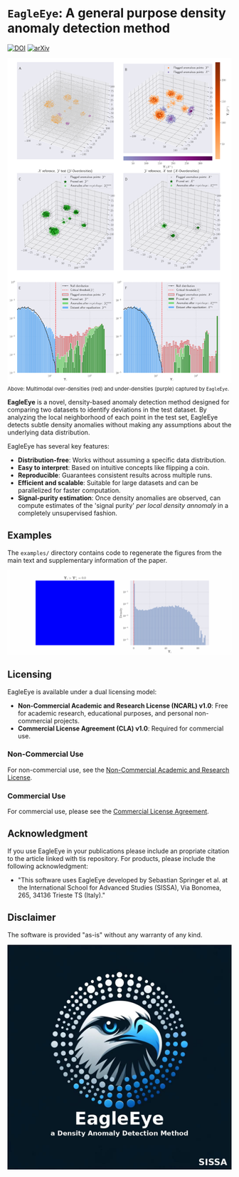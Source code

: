 
# `EagleEye`: A general purpose density anomaly detection method

[![DOI](https://zenodo.org/badge/DOI/10.5281/zenodo.14016472.svg)](https://doi.org/10.5281/zenodo.14016472)
[![arXiv](https://img.shields.io/badge/arXiv-2503.23927-b31b1b.svg)](https://arxiv.org/abs/2503.23927)


![EagleEye](./examples/Tresette_v7/Fig2.png)
<small>
Above: Multimodal over-densities (red) and under-densities (purple) captured by $\texttt{EagleEye}$. 
</small>

**EagleEye** is a novel, density-based anomaly detection method designed for comparing two datasets to identify deviations in the test dataset. By analyzing the local neighborhood of each point in the test set, EagleEye detects subtle density anomalies without making any assumptions about the underlying data distribution.

EagleEye has several key features:
- **Distribution-free**: Works without assuming a specific data distribution.
- **Easy to interpret**: Based on intuitive concepts like flipping a coin.
- **Reproducible**: Guarantees consistent results across multiple runs.
- **Efficient and scalable**: Suitable for large datasets and can be parallelized for faster computation.
- **Signal-purity estimation**: Once density anomalies are observed, can compute estimates of the 'signal purity' _per local density annomaly_ in a completely unsupervised fashion.


## Examples
The `examples/` directory contains code to regenerate the figures from the main text and supplementary information of the paper. 

![EagleEye Demo](examples/Basic_usage/putative_threshold_with_histogram.gif)


## Licensing

EagleEye is available under a dual licensing model:

- **Non-Commercial Academic and Research License (NCARL) v1.0**: Free for academic research, educational purposes, and personal non-commercial projects.
- **Commercial License Agreement (CLA) v1.0**: Required for commercial use.

### Non-Commercial Use

For non-commercial use, see the [Non-Commercial Academic and Research License](NON-COMMERCIAL-LICENSE.md).

### Commercial Use

For commercial use, please see the [Commercial License Agreement](COMMERCIAL-LICENSE.md).

## Acknowledgment

If you use EagleEye in your publications please include an propriate citation to the article linked with tis repository. For products, please include the following acknowledgment:
- "This software uses EagleEye developed by Sebastian Springer et al. at the International School for Advanced Studies (SISSA), Via Bonomea, 265, 34136 Trieste TS (Italy)."

## Disclaimer

The software is provided "as-is" without any warranty of any kind.


![eagle](eagleeye/eagle_eye_log.jpeg)
